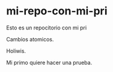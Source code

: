 # mi-repo-con-mi-pri
Esto es un repocitorio con mi pri

Cambios atomicos.

Holiwis.

Mi primo quiere hacer una prueba.

